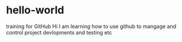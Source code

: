 # hello-world
training for GitHub 
Hi I am learning how to use github to mangage and control project devlopments and testing etc
